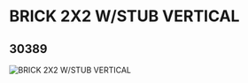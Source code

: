 # BRICK 2X2 W/STUB VERTICAL
## 30389
![BRICK 2X2 W/STUB VERTICAL](https://lc-www-live-s.legocdn.com/media/bricks/5/2/4140707.jpg)